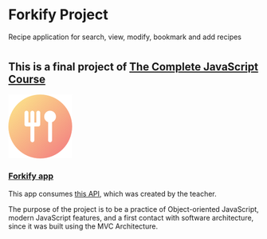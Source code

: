 # Forkify Project

Recipe application for search, view, modify, bookmark and add recipes
#
## This is a final project of [The Complete JavaScript Course](https://www.udemy.com/course/the-complete-javascript-course/)

![Forkify logo](https://github.com/hertaraujo/forkify/blob/master/src/img/favicon.png?raw=true) 
### [Forkify app](https://forkify-hert.netlify.app/)

This app consumes [this API](https://forkify-api.herokuapp.com/v2), which was created by the teacher.

The purpose of the project is to be a practice of Object-oriented JavaScript, modern JavaScript features, and a first contact with software architecture, since it was built using the MVC Architecture.
